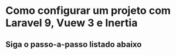 # Como configurar um projeto com Laravel 9, Vuew 3 e Inertia

## Siga o passo-a-passo listado abaixo
